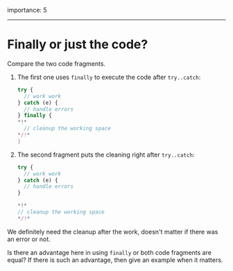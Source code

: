 importance: 5

---

# Finally or just the code?

Compare the two code fragments.

1. The first one uses `finally` to execute the code after `try..catch`:

    ```js
    try {
      // work work
    } catch (e) {
      // handle errors
    } finally {
    *!*
      // cleanup the working space
    */!*
    }
    ```
2. The second fragment puts the cleaning right after `try..catch`:

    ```js
    try {
      // work work
    } catch (e) {
      // handle errors
    }

    *!*
    // cleanup the working space
    */!*
    ```

We definitely need the cleanup after the work, doesn't matter if there was an error or not.

Is there an advantage here in using `finally` or both code fragments are equal? If there is such an advantage, then give an example when it matters.
